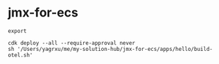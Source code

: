 # jmx-for-ecs

```shell
export 

cdk deploy --all --require-approval never
sh '/Users/yagrxu/me/my-solution-hub/jmx-for-ecs/apps/hello/build-otel.sh'

```
